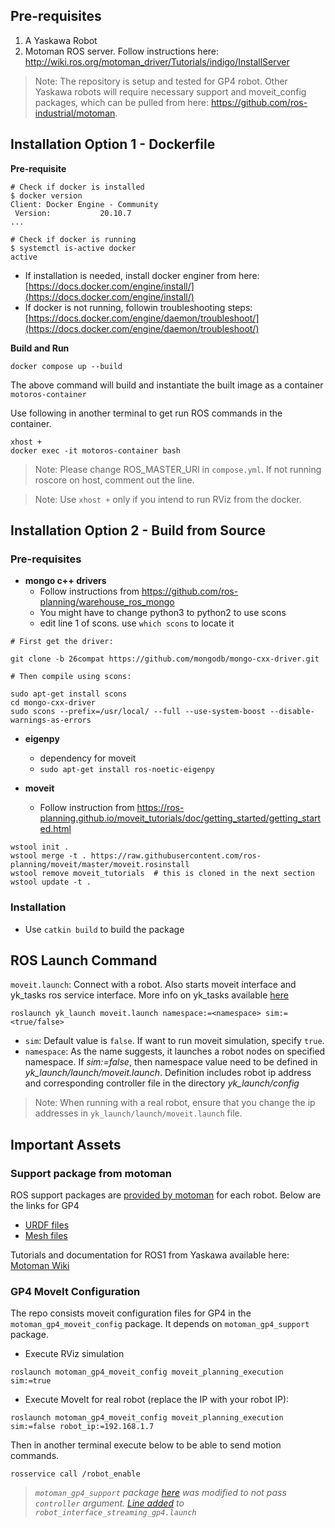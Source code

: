 
## Pre-requisites

1. A Yaskawa Robot
2. Motoman ROS server. Follow instructions here: http://wiki.ros.org/motoman_driver/Tutorials/indigo/InstallServer

> Note: The repository is setup and tested for GP4 robot. Other Yaskawa robots will require necessary support and moveit_config packages, which can be pulled from here: https://github.com/ros-industrial/motoman.

## Installation Option 1 - Dockerfile

**Pre-requisite**

```shell
# Check if docker is installed
$ docker version
Client: Docker Engine - Community
 Version:           20.10.7
...

# Check if docker is running
$ systemctl is-active docker
active
```

* If installation is needed, install docker enginer from here: \
[https://docs.docker.com/engine/install/](https://docs.docker.com/engine/install/)
* If docker is not running, followin troubleshooting steps: [https://docs.docker.com/engine/daemon/troubleshoot/](https://docs.docker.com/engine/daemon/troubleshoot/)

**Build and Run**

```shell
docker compose up --build
```

The above command will build and instantiate the built image as a container `motoros-container`

Use following in another terminal to get run ROS commands in the container. 

```shell
xhost +
docker exec -it motoros-container bash
```

> Note: Please change ROS_MASTER_URI in `compose.yml`. If not running roscore on host, comment out the line.

> Note: Use `xhost +` only if you intend to run RViz from the docker. 

## Installation Option 2 - Build from Source

### Pre-requisites

- **mongo c++ drivers**
  - Follow instructions from https://github.com/ros-planning/warehouse_ros_mongo
  - You might have to change python3 to python2 to use scons
  - edit line 1 of scons. use `which scons` to locate it
```shell
# First get the driver:

git clone -b 26compat https://github.com/mongodb/mongo-cxx-driver.git

# Then compile using scons:

sudo apt-get install scons
cd mongo-cxx-driver
sudo scons --prefix=/usr/local/ --full --use-system-boost --disable-warnings-as-errors
```

- **eigenpy**
    - dependency for moveit 
    - `sudo apt-get install ros-noetic-eigenpy`
    
- **moveit**
  - Follow instruction from https://ros-planning.github.io/moveit_tutorials/doc/getting_started/getting_started.html
```
wstool init .
wstool merge -t . https://raw.githubusercontent.com/ros-planning/moveit/master/moveit.rosinstall
wstool remove moveit_tutorials  # this is cloned in the next section
wstool update -t .
```

### Installation

- Use `catkin build` to build the package

## ROS Launch Command

`moveit.launch`:  Connect with a robot. Also starts moveit interface and yk_tasks ros service interface. More info on yk_tasks available [here](https://github.com/cmu-mfi/motoman_ros1/blob/master/yk_tasks/README.md)
```
roslaunch yk_launch moveit.launch namespace:=<namespace> sim:=<true/false>
```
* `sim`: Default value is `false`. If want to run moveit simulation, specify `true`.
* `namespace`: As the name suggests, it launches a robot nodes on specified namespace. If *sim:=false*, then namespace value need to be defined in *yk_launch/launch/moveit.launch*. Definition includes robot ip address and corresponding controller file in the directory *yk_launch/config*

> Note: When running with a real robot, ensure that you change the ip addresses in `yk_launch/launch/moveit.launch` file.

## Important Assets

### **Support package from motoman**
ROS support packages are [provided by motoman](https://github.com/ros-industrial/motoman) for each robot. Below are the links for GP4

- [URDF files](https://github.com/cmu-mfi/motoman_ros1/tree/master/depend-packages/motoman/motoman_gp4_support/urdf)
- [Mesh files](https://github.com/cmu-mfi/motoman_ros1/tree/master/depend-packages/motoman/motoman_gp4_support/meshes/gp4)

Tutorials and documentation for ROS1 from Yaskawa available here: [Motoman Wiki](http://wiki.ros.org/motoman)

### **GP4 MoveIt Configuration**
The repo consists moveit configuration files for GP4 in the `motoman_gp4_moveit_config` package. It depends on `motoman_gp4_support` package.

- Execute RViz simulation
```shell
roslaunch motoman_gp4_moveit_config moveit_planning_execution sim:=true
```
- Execute MoveIt for real robot (replace the IP with your robot IP):
```shell
roslaunch motoman_gp4_moveit_config moveit_planning_execution sim:=false robot_ip:=192.168.1.7
```
Then in another terminal execute below to be able to send motion commands.
```shell
rosservice call /robot_enable
```
>  *`motoman_gp4_support` package [here](https://github.com/cmu-mfi/motoman_ros1/tree/master/depend-packages/motoman/motoman_gp4_support) was modified to not pass `controller` argument. [Line added](https://github.com/cmu-mfi/motoman_ros1/blob/741ad854da63d73dff111be450eabcccc8984c65/depend-packages/motoman/motoman_gp4_support/launch/robot_interface_streaming_gp4.launch#L14) to `robot_interface_streaming_gp4.launch`*


